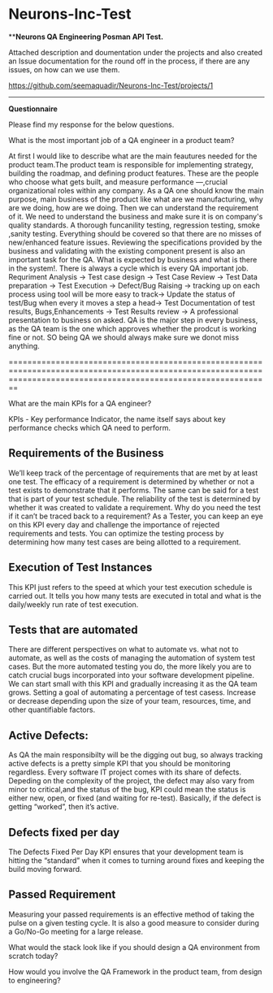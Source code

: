 # Neurons-Inc-Test

****Neurons QA Engineering Posman API Test.**


Attached description and doumentation under the projects and also created an Issue documentation for the round off in the process, if there are any issues, on how can we use them.

https://github.com/seemaquadir/Neurons-Inc-Test/projects/1

____________________________________________________________________________________________________________________________________________________________________
**Questionnaire**

Please find my response for the below questions.

What is the most important job of a QA engineer in a product team?

At first I would like to describe what are the main feautures needed for the product team.The product team is responsible for implementing strategy, building the roadmap, and defining product features. These are the people who choose what gets built, and measure performance —,crucial organizational roles within any company.
As a QA one should know the main purpose, main business of the product like what are we manufacturing, why are we doing, how are we doing. Then we can understand the requirement of it. We need to understand the business and make sure it is on company's quality standards. A thorough funcanility testing, regression testing, smoke ,sanity testing. Everything should be covered so that there are no misses of new/enhanced feature issues. Reviewing the specifications provided by the business and validating with the existing component present is also an important task for the QA. What is expected by business and what is there in the system!.
There is always a cycle which is every QA important job. Requriment Analysis -> Test case design -> Test Case Review -> Test Data preparation -> Test Execution -> Defect/Bug Raising -> tracking up on each process using tool will be more easy to track-> Update the status of test/Bug when every it moves a step a head-> Test Documentation of test results, Bugs,Enhancements -> Test Results review -> A professional presentation to business on asked.
QA is the major step in every business, as the QA team is the one which approves whether the prodcut is working fine or not. SO being QA we should always make sure we donot miss anything.

====================================================================================================================================================================

What are the main KPIs for a QA engineer?

KPIs - Key performance Indicator, the name itself says about key performance checks which QA need to perform.

Requirements of the Business
--------------------------------
We’ll keep track of the percentage of requirements that are met by at least one test. The efficacy of a requirement is determined by whether or not a test exists to demonstrate that it performs. The same can be said for a test that is part of your test schedule. The reliability of the test is determined by whether it was created to validate a requirement. Why do you need the test if it can’t be traced back to a requirement? As a Tester, you can keep an eye on this KPI every day and challenge the importance of rejected requirements and tests. You can optimize the testing process by determining how many test cases are being allotted to a requirement.

Execution of Test Instances
-----------------------------
This KPI just refers to the speed at which your test execution schedule is carried out. It tells you how many tests are executed in total and what is the daily/weekly run rate of test execution. 

Tests that are automated
----------------------------
There are different perspectives on what to automate vs. what not to automate, as well as the costs of managing the automation of system test cases. But the more automated testing you do, the more likely you are to catch crucial bugs incorporated into your software development pipeline. We can start small with this KPI and gradually increasing it as the QA team grows. Setting a goal of automating a percentage of test casess. Increase or decrease depending upon the size of your team, resources, time, and other quantifiable factors.

Active Defects:
---------------
As QA the main responsibilty will be the digging out bug, so always tracking active defects is a pretty simple KPI that you should be monitoring regardless.
Every software IT project comes with its share of defects. Depeding on the complexity of the project, the defect may also vary from minor to critical,and the status of the bug, KPI could mean the status is either new, open, or fixed (and waiting for re-test). Basically, if the defect is getting “worked”, then it’s active.

Defects fixed per day
----------------------
The Defects Fixed Per Day KPI ensures that your development team is hitting the “standard” when it comes to turning around fixes and keeping the build moving forward.

Passed Requirement
-------------------
Measuring your passed requirements is an effective method of taking the pulse on a given testing cycle. It is also a good measure to consider during a Go/No-Go meeting for a large release.

What would the stack look like if you should design a QA environment from scratch today?

How would you involve the QA Framework in the product team, from design to engineering?

